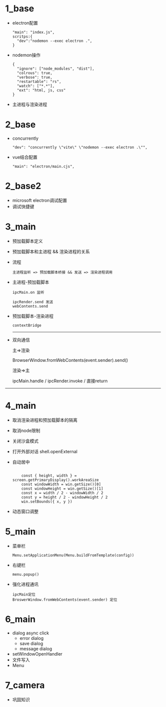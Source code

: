 # 1_base

- electron配置

  ```
  "main": "index.js",
  scritps:{
  	"dev":"nodemon --exec electron .",
  }
  ```

- nodemon操作

  ```
  {
    "ignore": ["node_modules", "dist"],
    "colrous": true,
    "verbose": true,
    "restartable": "rs",
    "watch": ["*.*"],
    "ext": "html, js, css"
  }
  ```

- 主进程与渲染进程

# 2_base

- concurrently

  ```
  "dev": "concurrently \"vite\" \"nodemon --exec electron .\"",
  ```

- vue结合配置

  ```
  "main": "electron/main.cjs",
  ```

# 2_base2

- microsoft electron调试配置
- 调试快捷键

# 3_main

- 预加载脚本定义

- 预加载脚本和主进程 && 渲染进程的关系

- 流程

  ```
  主进程监听 => 预加载脚本桥接 && 发送 => 渲染进程调用 
  ```

  

- 主进程-预加载脚本

  ```
  ipcMain.on 监听
  
  ipcRender.send 发送 
  webContents.send 
  ```

- 预加载脚本-渲染进程

  ```
  contextBridge
  ```

  ---
  
- 双向通信

  主=>渲染

  BrowserWindow.fromWebContents(event.sender).send()

  渲染=>主

  ipcMain.handle / ipcRender.invoke / 直接return

---

# 4_main

- 取消渲染进程和预加载脚本的隔离

- 取消node限制

- 关闭沙盒模式

- 打开外部对话 shell.openExternal

- 自动居中

  ```
  
      const { height, width } = screen.getPrimaryDisplay().workAreaSize
      const windowWidth = win.getSize()[0]
      const windowHeight = win.getSize()[1]
      const x = width / 2 - windowWidth / 2
      const y = height / 2 - windowHeight / 2
      win.setBounds({ x, y })
  ```

- 动态窗口调整

# 5_main

- 菜单栏

  ```
  Menu.setApplicationMenu(Menu.buildFromTemplate(config))
  ```

  

- 右键栏

  ```
  menu.popup()
  ```

- 强化进程通讯

  ```
  ipcMain定位
  BroswerWindow.fromWebContents(event.sender) 定位
  ```

# 6_main

- dialog async click
  - error dialog
  - save dialog
  - message dialog
- setWindowOpenHandler
- 文件写入
- Menu

# 7_camera

- 巩固知识
